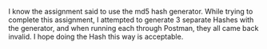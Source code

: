 I know the assignment said to use the md5 hash generator. While trying to complete this assignment, I attempted to generate 3 separate Hashes with the generator, and when running each through Postman, they all came back invalid. I hope doing the Hash this way is acceptable. 
